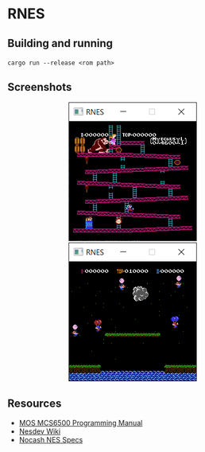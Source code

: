 # RNES

## Building and running

`cargo run --release <rom path>`

## Screenshots
<p align="center">
  <img src="screenshots/donkey-kong.png"/>
  <img src="screenshots/balloon-fight.png"/>
</p>

## Resources
- [MOS MCS6500 Programming Manual](http://users.telenet.be/kim1-6502/6502/proman.html)
- [Nesdev Wiki](http://wiki.nesdev.com/w/index.php/Nesdev_Wiki)
- [Nocash NES Specs](http://problemkaputt.de/everynes.htm)
